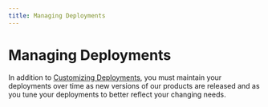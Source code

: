 ```yaml
---
title: Managing Deployments
---
```

# Managing Deployments

In addition to [Customizing Deployments](../reference/config.md), you must maintain your deployments over time as new versions of our products are released and as you tune your deployments to better reflect your changing needs.
